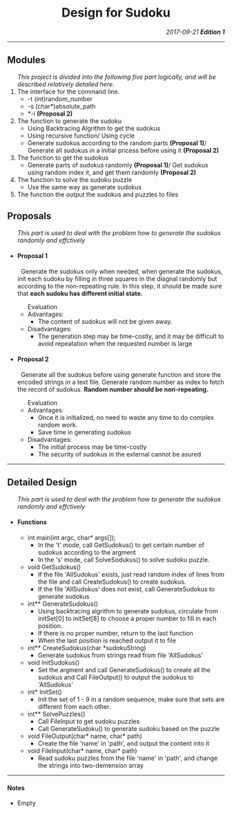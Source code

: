 <h1 align = "center">Design for Sudoku</h1>
<div align = "right"><i>2017-09-21 <b>Edition 1</b></i></div>
<hr>
<div>
	<h2>Modules</h2>
	<ol><i>This project is divided into the following five part logically, and will be described relatively detailed here.</i>
		<li>The interface for the command line.
			<ul>
				<li>-t (int)random_number</li>
				<li>-s (char*)absolute_path</li>
				<li>*-i <b>(Proposal 2)</b></li>
			</ul>
		</li>
		<li>The function to generate the sudoku
			<ul>
				<li>Using Backtracing Algrithm to get the sudokus</li>
				<li>Using recursive function/ Using cycle</li>
				<li>Generate sudokus according to the random parts <b>(Proposal 1)</b>/ Generate all sudokus in a initial pricess before using it <b>(Proposal 2)</b></li>
			</ul>
		</li>
		<li>The function to get the sudokus
			<ul>
				<li>Generate parts of sudokus randomly <b>(Proposal 1)</b>/ Get sudokus using random index it, and get them randomly <b>(Proposal 2)</b></li>
			</ul>
		</li>
		<li>The function to solve the sudoku puzzle
			<ul>
				<li>Use the same way as generate sudokus</li>
			</ul>
		</li>
		<li>The function the output the sudokus and puzzles to files</li>
	</ol>
</div>
<div>
	<h2>Proposals</h2>
	<ul><i>This part is used to deal with the problem how to generate the sudokus randomly and effctively</i>
		<li>
			<h4>Proposal 1</h4>
			<p>&nbsp;&nbsp;Generate the sudokus only when needed, when generate the sudokus, init each sudoku by filling in three squares in the diagnal randomly but according to the non-repeating rule. In this step, it should be made sure that <b>each sudoku has different initial state.</b></p>
			<ul>Evaluation
				<li>Advantages:
					<ul>
						<li>The content of sudokus will not be given away.</li>
					</ul>
				</li>
				<li>Disadvantages:
					<ul>
						<li>The generation step may be time-costly, and it may be difficult to avoid repeatation when the requested number is large</li>
					</ul>
				</li>
			</ul>
		</li>
		<li>
			<h4>Proposal 2</h4>
			<p>&nbsp;&nbsp;Generate all the sudokus before using generate function and store the encoded strings in a text file. Generate random number as index to fetch the record of sudokus. <b>Random number should be non-repeating.</b></p>
			<ul>Evaluation
				<li>Advantages:
					<ul>
						<li>Once it is initialized, no need to waste any time to do complex random work.</li>
						<li>Save time in generating sudokus</li>
					</ul>
				</li>
				<li>Disadvantages:
					<ul>
						<li>The initial process may be time-costly</li>
						<li>The security of sudokus in the external cannot be asured</li>
					</ul>
				</li>
			</ul>
		</li>
	</ul>
</div>
<hr>

<div>
	<h2>Detailed Design</h2>
	<ul><i>This part is used to deal with the problem how to generate the sudokus randomly and effctively</i>
		<li>
			<h4>Functions</h4>
			<ul>
				<li>int main(int argc, char* args[]);
					<ul>
						<li>In the 't' mode, call GetSudokus() to get certain number of sudokus according to the argment</li>
						<li>In the 's' mode, call SolveSodukus() to solve sudoku  puzzle.</li>
					</ul>
				</li>
				<li>void GetSudokus()
					<ul>
						<li>If the file 'AllSudokus' exists, just read random index of lines from the file and call CreateSudokus() to create sudokus.</li>
						<li>If the file 'AllSudokus' does not exist, call GenerateSudokus to generate sudokus</li>
					</ul>
				</li>
				<li>int** GenerateSudokus()
					<ul>
						<li>Using backtracing algrithm to generate sudokus, circulate from initSet[0] to initSet[8] to choose a proper number to fill in each position.</li>
						<li>If there is no proper number, return to the last function</li>
						<li>When the last position is reached output it to file</li>
					</ul>
				</li>
				<li>int** CreateSudokus(char *sudokuString)
					<ul>
						<li>Generate sudokus from strings read from file 'AllSudokus'</li>
					</ul>
				</li>
				<li>void InitSudokus()
					<ul>
						<li>Set the argment and call GenerateSudokus() to create all the sudokus and Call FileOutput() to output the sudokus to 'AllSudokus'</li>
					</ul>
				</li>
				<li>int* InitSet()
					<ul>
						<li>Init the set of 1 - 9 in a random sequence, make sure that sets are different from each other.</li>
					</ul>
				</li>
				<li>int** SolvePuzzles()
					<ul>
						<li>Call FileInput to get sudoku puzzles</li>
						<li>Call GenerateSudoku() to generate sudoku based on the puzzle</li>
					</ul>
				</li>
				<li>void FileOutput(char* name, char* path)
					<ul>
						<li>Create the file 'name' in 'path', and output the content into it</li>
					</ul>
				</li>
				<li>void FileInput(char* name, char* path)
					<ul>
						<li>Read sudoku puzzles from the file 'name' in 'path', and change the strings into two-demension array</li>
					</ul>
				</li>
			</ul>
		</li>
	</ul>
</div>
<hr>

<div>
	<h4>Notes</h4>
	<ul>
		<li>Empty</li>
	</ul>
</div>